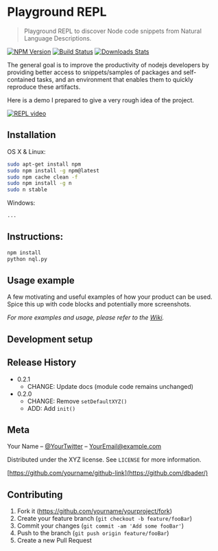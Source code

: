
# Playground REPL
> Playground REPL to discover Node code snippets from Natural Language Descriptions.

[![NPM Version][npm-image]][npm-url]
[![Build Status][travis-image]][travis-url]
[![Downloads Stats][npm-downloads]][npm-url]

The general goal is to improve the productivity of nodejs developers by providing better access to snippets/samples of packages and self-contained tasks, and an environment that enables them to quickly reproduce these artifacts.

Here is a demo I prepared to give a very rough idea of the project.

[![REPL video](https://img.1drv.ms/v/s!AoG_FqzVTCCZj0TSWAbXMwvzJ_0Z/0.jpg)](https://1drv.ms/v/s!AoG_FqzVTCCZj0TSWAbXMwvzJ_0Z)


## Installation

OS X & Linux:

```sh
sudo apt-get install npm
sudo npm install -g npm@latest
sudo npm cache clean -f
sudo npm install -g n
sudo n stable
```

Windows:

```sh
...
```

## Instructions:

```sh
npm install
python nql.py
```

## Usage example

A few motivating and useful examples of how your product can be used. Spice this up with code blocks and potentially more screenshots.

_For more examples and usage, please refer to the [Wiki][wiki]._

## Development setup


## Release History

* 0.2.1
    * CHANGE: Update docs (module code remains unchanged)
* 0.2.0
    * CHANGE: Remove `setDefaultXYZ()`
    * ADD: Add `init()`


## Meta

Your Name – [@YourTwitter](https://twitter.com/dbader_org) – YourEmail@example.com

Distributed under the XYZ license. See ``LICENSE`` for more information.

[https://github.com/yourname/github-link](https://github.com/dbader/)


## Contributing

1. Fork it (<https://github.com/yourname/yourproject/fork>)
2. Create your feature branch (`git checkout -b feature/fooBar`)
3. Commit your changes (`git commit -am 'Add some fooBar'`)
4. Push to the branch (`git push origin feature/fooBar`)
5. Create a new Pull Request

<!-- Markdown link & img dfn's -->
[npm-image]: https://img.shields.io/npm/v/datadog-metrics.svg?style=flat-square
[npm-url]: https://npmjs.org/package/datadog-metrics
[npm-downloads]: https://img.shields.io/npm/dm/datadog-metrics.svg?style=flat-square
[travis-image]: https://img.shields.io/travis/dbader/node-datadog-metrics/master.svg?style=flat-square
[travis-url]: https://travis-ci.org/dbader/node-datadog-metrics
[wiki]: https://github.com/yourname/yourproject/wiki
